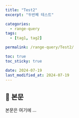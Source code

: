 ```yaml
---
title: "Test2"
excerpt: "두번째 테스트"

categories:
  - range-query
tags:
  - [tag1, tag2]

permalink: /range-query/Test2/

toc: true
toc_sticky: true

date: 2024-07-19
last_modified_at: 2024-07-19
---
```


## 🦥 본문

본문은 여기에 ...
